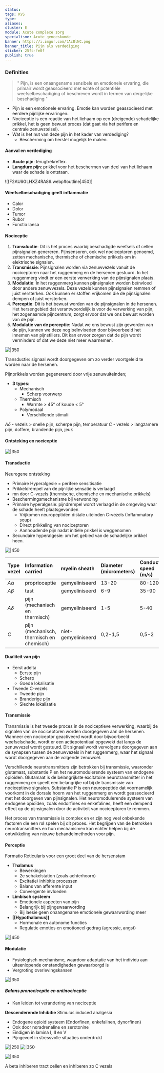 ```yaml
---
status: 
tags: KVS
type: 
aliases: 
cluster: E
module: Acute complexe zorg
specialisme: Acute geneeskunde
banner: https://i.imgur.com/tAc8lNC.png
banner_title: Pijn als verdediging
sticker: 25fc-fe0f
publish: true
---
```

### Definities
> " Pijn, is een onaangename sensibele en emotionele ervaring, die primair wordt geassocieerd met echte of potentiële weefselbeschadiging of beschreven wordt in termen van dergelijke beschadiging "

- Pijn is een emotionele ervaring. Emotie kan worden geassocieerd met eerdere pijnlijke ervaringen.
- Nociceptie is een reactie van het lichaam op een (dreigende) schadelijke prikkel, het is geen bewust proces (dat gaat via het perifere en centrale zenuwstelsel).
- Wat is het nut van deze pijn in het kader van verdediging?
	- Bescherming om herstel mogelijk te maken.

#### Aanval en verdediging
- **Acute pijn**: terugtrekreflex.
- **Langdure pijn**: prikkel voor het beschermen van deel van het lichaam waar de schade is ontstaan.

![[F2AU6GLHXZ4RA89.webp#outline|450]]

#### Weefselbeschadiging geeft inflammatie
- Calor
- Dolor
- Tumor
- Rubor
- Functio laesa

#### Nociceptie

1.  **Transductie**: Dit is het proces waarbij beschadigde weefsels of cellen pijnsignalen genereren. Pijnsensoren, ook wel nociceptoren genoemd, zetten mechanische, thermische of chemische prikkels om in elektrische signalen.
2.  **Transmissie**: Pijnsignalen worden via zenuwvezels vanuit de nociceptoren naar het ruggenmerg en de hersenen gestuurd. In het ruggenmerg vindt er een eerste verwerking van de pijnsignalen plaats.
3.  **Modulatie**: In het ruggenmerg kunnen pijnsignalen worden beïnvloed door andere zenuwvezels. Deze vezels kunnen pijnsignalen remmen of juist versterken. Ook kunnen er stoffen vrijkomen die de pijnsignalen dempen of juist versterken.
4.  **Perceptie**: Dit is het bewust worden van de pijnsignalen in de hersenen. Het hersengebied dat verantwoordelijk is voor de verwerking van pijn, het zogenaamde pijncentrum, zorgt ervoor dat we ons bewust worden van de pijn.
5.  **Modulatie van de perceptie**: Nadat we ons bewust zijn geworden van de pijn, kunnen we deze nog beïnvloeden door bijvoorbeeld het innemen van pijnstillers. Dit kan ervoor zorgen dat de pijn wordt verminderd of dat we deze niet meer waarnemen.

![|350](https://i.imgur.com/tcMZXFJ.png)




Transductie: signaal wordt doorgegeven om zo verder voortgeleid te worden naar de hersenen. 

Pijnprikkels worden gegenereerd door vrije zenuwuiteinden;
- **3 types**:
	- Mechanisch
		- Scherp voorwerp
	- Thermisch 
		- Warmte > 45° of koude < 5° 
	- Polymodaal 
		- Verschillende stimuli

$A\delta$ - vezels > snelle pijn, scherpe pijn, temperatuur
$C$ - vezels > langzamere pijn, doffere, brandende pijn, jeuk

#### Ontsteking en nociceptie
![|350](https://i.imgur.com/THjo8k8.png)

#### Transductie
Neurogene ontsteking

- Primaire Hyperalgesie = perifere sensitisatie
- Prikkeldrempel van de pijnlijke sensatie is verlaagd
- mn door C-vezels (thermische, chemische en mechanische prikkels)
- Beschermingsmechanisme bij verwonding
- Primaire hyperalgesie: pijndrempel wordt verlaagd in de omgeving waar de schade heeft plaatsgevonden. 
	-   Vrijkomen neuropeptiden distale uiteinden C-vezels (Inflammatory soup) 
	-   Direct prikkeling van nociceptoren 
	-   Aanhoudende pijn nadat initiële prikkel is weggenomen
- Secundaire hyperalgesie: om het gebied van de schadelijke prikkel heen. 

![|450](https://i.imgur.com/lNypnWP.png)



| Type vezel     | Information carried     |   myelin sheath   | Diameter (micrometers)     | Conduction speed (m/s)      |
|:-----|:-----|:-----|:-----|:-----|
| $A \alpha$    | proprioceptie     |  gemyeliniseerd    | 13-20     |   80-120   |
|  $A\beta$    | tast     |   gemyeliniseerd   | 6-9     |   35-90   |
|  $A\delta$    | pijn (mechanisch en thermisch)      |   gemyeliniseerd   |  1-5    |  5-40    |
| $C$     |  pijn (mechanisch, thermisch en chemisch)    |   niet-gemyeliniseerd   |   0,2-1,5   |  0,5-2   |



#### Dualiteit van pijn
- Eerst adelta 
	- Eerste pijn
	- Scherp
	- Goede lokalisatie
- Tweede C-vezels
	- Tweede pijn
	- Branderige pijn
	- Slechte lokalisatie

#### Transmissie
Transmissie is het tweede proces in de nociceptieve verwerking, waarbij de signalen van de nociceptoren worden doorgegeven aan de hersenen. Wanneer een nociceptor geactiveerd wordt door bijvoorbeeld weefselschade, wordt er een actiepotentiaal opgewekt dat langs de zenuwvezel wordt gestuurd. Dit signaal wordt vervolgens doorgegeven aan de synapsen tussen de zenuwvezels in het ruggenmerg, waar het signaal wordt doorgegeven aan de volgende zenuwcel.

Verschillende neurotransmitters zijn betrokken bij transmissie, waaronder glutamaat, substantie P en het neuromodulerende systeem van endogene opioïden. Glutamaat is de belangrijkste excitatoire neurotransmitter in het ruggenmerg en speelt een belangrijke rol bij de transmissie van nociceptieve signalen. Substantie P is een neuropeptide dat voornamelijk voorkomt in de dorsale hoorn van het ruggenmerg en wordt geassocieerd met het doorgeven van pijnsignalen. Het neuromodulerende systeem van endogene opioïden, zoals endorfines en enkefalines, heeft een dempend effect op de pijnsignalen door de activiteit van nociceptoren te remmen.

Het proces van transmissie is complex en er zijn nog veel onbekende factoren die een rol spelen bij dit proces. Het begrijpen van de betrokken neurotransmitters en hun mechanismen kan echter helpen bij de ontwikkeling van nieuwe behandelmethoden voor pijn.


#### Perceptie
Formatio Reticularis voor een groot deel van de hersenstam
- **Thalamus**
	- Bewerkingen  
	- 2e schakelstation (zoals achterhoorn)  
	- Excitatie/ inhibitie processen  
	- Balans van afferente input  
	- Convergente invloeden
- **Limbisch systeem**
	- Emotionele aspecten van pijn
	- Belangrijk bij pijngewaarwording
	- Bij laesie geen onaangename emotionele gewaarwording meer
- **[[Hypothalamus]]**
	- Hormonale en autonome functies  
	- Regulatie emoties en emotioneel gedrag (agressie, angst)

![|450](https://i.imgur.com/5JT5Sfj.png)

#### Modulatie
- Fysiologisch mechanisme, waardoor adaptatie van het individu aan uiteenlopende omstandigheden gewaarborgd is
- Vergroting overlevingskansen

![|350](https://i.imgur.com/nnRwpua.png)

##### Balans pronociceptie en antinociceptie
- Kan leiden tot verandering van nociceptie

**Descenderende Inhibitie**
Stimulus induced analgesia  
- Endogene opioid systeem (Endorfinen, enkefalinen, dynorfinen)
- Ook door noradrenaline en serotonine
- Eindigen in lamina I, II en V
- Pijngevoel in stressvolle situaties onderdrukt


![|250](https://i.imgur.com/VWmnLby.png)
![|350](https://i.imgur.com/CBZr7Pr.png)


![|350](https://i.imgur.com/k8ffzlX.png)

A beta inhiberen tract cellen en inhiberen zo C vezels

